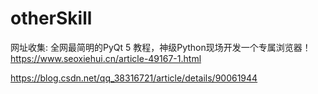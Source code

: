 # otherSkill


网址收集:
全网最简明的PyQt 5 教程，神级Python现场开发一个专属浏览器！
https://www.seoxiehui.cn/article-49167-1.html

https://blog.csdn.net/qq_38316721/article/details/90061944
